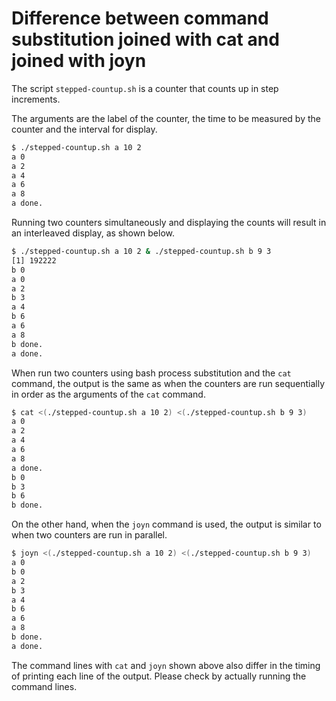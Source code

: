 # Difference between command substitution joined with cat and joined with joyn

The script `stepped-countup.sh` is a counter that counts up in step increments.

The arguments are the label of the counter, the time to be measured by the counter and the interval for display.

```sh
$ ./stepped-countup.sh a 10 2
a 0
a 2
a 4
a 6
a 8
a done.
```

Running two counters simultaneously and displaying the counts will result in an interleaved display, as shown below.

```sh
$ ./stepped-countup.sh a 10 2 & ./stepped-countup.sh b 9 3
[1] 192222
b 0
a 0
a 2
b 3
a 4
b 6
a 6
a 8
b done.
a done.
```

When run two counters using bash process substitution and the `cat` command, the output is the same as when the counters are run sequentially in order as the arguments of the `cat` command.

```sh
$ cat <(./stepped-countup.sh a 10 2) <(./stepped-countup.sh b 9 3)
a 0
a 2
a 4
a 6
a 8
a done.
b 0
b 3
b 6
b done.
```

On the other hand, when the `joyn` command is used, the output is similar to when two counters are run in parallel.

```sh
$ joyn <(./stepped-countup.sh a 10 2) <(./stepped-countup.sh b 9 3)
a 0
b 0
a 2
b 3
a 4
b 6
a 6
a 8
b done.
a done.
```

The command lines with `cat` and `joyn` shown above also differ in the timing of printing each line of the output. Please check by actually running the command lines.